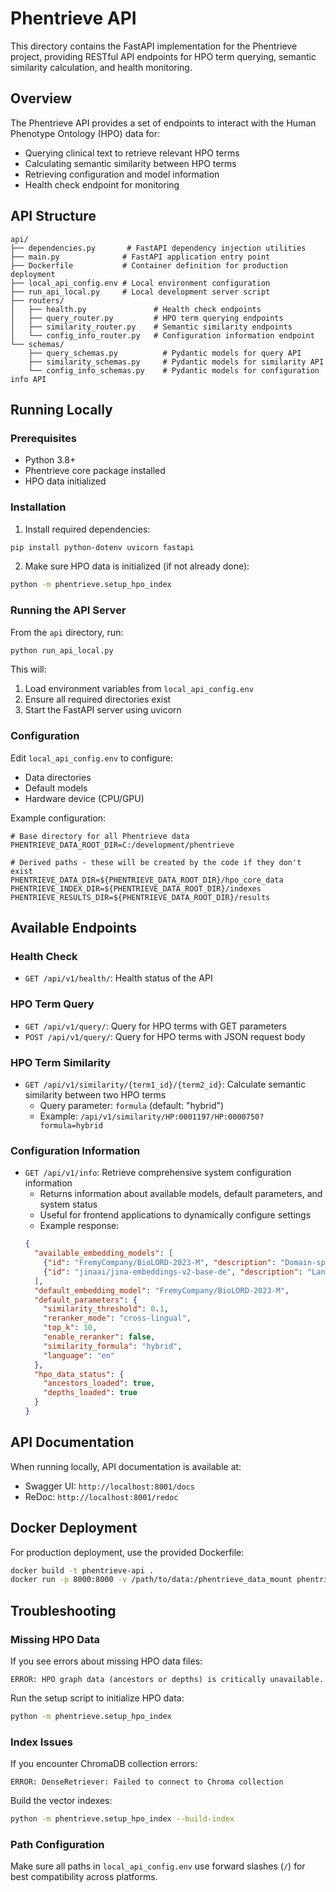 # Phentrieve API

This directory contains the FastAPI implementation for the Phentrieve project, providing RESTful API endpoints for HPO term querying, semantic similarity calculation, and health monitoring.

## Overview

The Phentrieve API provides a set of endpoints to interact with the Human Phenotype Ontology (HPO) data for:

- Querying clinical text to retrieve relevant HPO terms
- Calculating semantic similarity between HPO terms
- Retrieving configuration and model information
- Health check endpoint for monitoring

## API Structure

```
api/
├── dependencies.py       # FastAPI dependency injection utilities
├── main.py              # FastAPI application entry point
├── Dockerfile           # Container definition for production deployment
├── local_api_config.env # Local environment configuration
├── run_api_local.py     # Local development server script
├── routers/
│   ├── health.py               # Health check endpoints
│   ├── query_router.py         # HPO term querying endpoints
│   ├── similarity_router.py    # Semantic similarity endpoints
│   └── config_info_router.py   # Configuration information endpoint
└── schemas/
    ├── query_schemas.py          # Pydantic models for query API
    ├── similarity_schemas.py     # Pydantic models for similarity API
    └── config_info_schemas.py    # Pydantic models for configuration info API
```

## Running Locally

### Prerequisites

- Python 3.8+
- Phentrieve core package installed
- HPO data initialized

### Installation

1. Install required dependencies:

```bash
pip install python-dotenv uvicorn fastapi
```

2. Make sure HPO data is initialized (if not already done):

```bash
python -m phentrieve.setup_hpo_index
```

### Running the API Server

From the `api` directory, run:

```bash
python run_api_local.py
```

This will:
1. Load environment variables from `local_api_config.env`
2. Ensure all required directories exist
3. Start the FastAPI server using uvicorn

### Configuration

Edit `local_api_config.env` to configure:

- Data directories
- Default models
- Hardware device (CPU/GPU)

Example configuration:

```
# Base directory for all Phentrieve data
PHENTRIEVE_DATA_ROOT_DIR=C:/development/phentrieve

# Derived paths - these will be created by the code if they don't exist
PHENTRIEVE_DATA_DIR=${PHENTRIEVE_DATA_ROOT_DIR}/hpo_core_data
PHENTRIEVE_INDEX_DIR=${PHENTRIEVE_DATA_ROOT_DIR}/indexes
PHENTRIEVE_RESULTS_DIR=${PHENTRIEVE_DATA_ROOT_DIR}/results
```

## Available Endpoints

### Health Check

- `GET /api/v1/health/`: Health status of the API

### HPO Term Query

- `GET /api/v1/query/`: Query for HPO terms with GET parameters
- `POST /api/v1/query/`: Query for HPO terms with JSON request body

### HPO Term Similarity

- `GET /api/v1/similarity/{term1_id}/{term2_id}`: Calculate semantic similarity between two HPO terms
  - Query parameter: `formula` (default: "hybrid")
  - Example: `/api/v1/similarity/HP:0001197/HP:0000750?formula=hybrid`

### Configuration Information

- `GET /api/v1/info`: Retrieve comprehensive system configuration information
  - Returns information about available models, default parameters, and system status
  - Useful for frontend applications to dynamically configure settings
  - Example response:
  ```json
  {
    "available_embedding_models": [
      {"id": "FremyCompany/BioLORD-2023-M", "description": "Domain-specific biomedical model", "is_default": true},
      {"id": "jinaai/jina-embeddings-v2-base-de", "description": "Language-specific embedding model (German)", "is_default": false}
    ],
    "default_embedding_model": "FremyCompany/BioLORD-2023-M",
    "default_parameters": {
      "similarity_threshold": 0.1,
      "reranker_mode": "cross-lingual",
      "top_k": 10,
      "enable_reranker": false,
      "similarity_formula": "hybrid",
      "language": "en"
    },
    "hpo_data_status": {
      "ancestors_loaded": true,
      "depths_loaded": true
    }
  }
  ```

## API Documentation

When running locally, API documentation is available at:

- Swagger UI: `http://localhost:8001/docs`
- ReDoc: `http://localhost:8001/redoc`

## Docker Deployment

For production deployment, use the provided Dockerfile:

```bash
docker build -t phentrieve-api .
docker run -p 8000:8000 -v /path/to/data:/phentrieve_data_mount phentrieve-api
```

## Troubleshooting

### Missing HPO Data

If you see errors about missing HPO data files:

```
ERROR: HPO graph data (ancestors or depths) is critically unavailable.
```

Run the setup script to initialize HPO data:

```bash
python -m phentrieve.setup_hpo_index
```

### Index Issues

If you encounter ChromaDB collection errors:

```
ERROR: DenseRetriever: Failed to connect to Chroma collection
```

Build the vector indexes:

```bash
python -m phentrieve.setup_hpo_index --build-index
```

### Path Configuration

Make sure all paths in `local_api_config.env` use forward slashes (`/`) for best compatibility across platforms.
